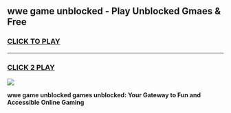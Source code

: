 
## wwe game unblocked - Play Unblocked Gmaes & Free
<h3>
<a href="https://news.freeplayer.one?title=wwe_game_unblocked&ref=23F">CLICK TO PLAY</a></h3>
<hr>

<h3>
<a href="https://news.freeplayer.one?title=wwe_game_unblocked&ref=23F">CLICK 2 PLAY</a>
  
</h3>

<a href="https://news.freeplayer.one?title=wwe_game_unblocked&ref=23F/"><img src="https://clearcache.store/games.png"></a>


**wwe game unblocked games unblocked: Your Gateway to Fun and Accessible Online Gaming**
